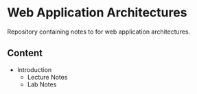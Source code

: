 # Web Application Architectures

Repository containing notes to for web application architectures.

<h2>Content</h2>
<p>
<ul>
  <li>Introduction
    <ul>
      <li> Lecture Notes </li>
      <li> Lab Notes </li>
    </ul>
  </li>
</ul>
</p>
